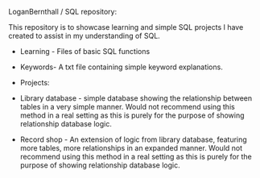 LoganBernthall / SQL repository:

This repository is to showcase learning and simple SQL projects I have created to assist in my understanding of SQL. 

* Learning - Files of basic SQL functions

* Keywords- A txt file containing simple keyword explanations.
  
* Projects:
  
*   Library database - simple database showing the relationship between tables in a very simple manner. Would not recommend using this method in a real setting as this is purely for the purpose of showing relationship database logic.

*  Record shop - An extension of logic from library database, featuring more tables, more relationships in an expanded manner. Would not recommend using this method in a real setting as this is purely for the purpose of showing relationship database logic.


